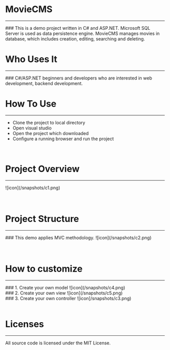 # MovieCMS
<hr>
### This is a demo project written in C# and ASP.NET. Microsoft SQL Server is used as data persistence engine. MovieCMS manages movies in database, which includes creation, editing, searching and deleting. 

</br>

# Who Uses It
<hr>
### C#/ASP.NET beginners and developers who are interested in web development, backend development.
</br>

# How To Use
<hr>
<ul>
	<li>Clone the project to local directory</li>
	<li>Open visual studio</li>
	<li>Open the project which downloaded</li>
	<li>Configure a running browser and run the project</li>
</ul>
</br>

# Project Overview
<hr>
![icon](/snapshots/c1.png)
</br></br></br>

# Project Structure
<hr>
### This demo applies MVC methodology.
![icon](/snapshots/c2.png)
</br></br></br>

# How to customize
<hr>
### 1. Create your own model
![icon](/snapshots/c4.png)
</br>
### 2. Create your own view
![icon](/snapshots/c5.png)
</br>
### 3. Create your own controller
![icon]/snapshots/c3.png)
</br></br>

# Licenses
<hr>
All source code is licensed under the MIT License.
